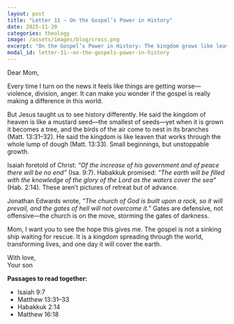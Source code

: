 ```yaml
---
layout: post
title: "Letter 11 — On the Gospel’s Power in History"
date: 2025-11-20
categories: theology
image: /assets/images/blog/cross.png
excerpt: "On the Gospel’s Power in History: The kingdom grows like leaven through the world."
modal_id: letter-11--on-the-gospels-power-in-history
---
```

Dear Mom,

Every time I turn on the news it feels like things are getting worse—violence, division, anger. It can make you wonder if the gospel is really making a difference in this world.

But Jesus taught us to see history differently. He said the kingdom of heaven is like a mustard seed—the smallest of seeds—yet when it is grown it becomes a tree, and the birds of the air come to nest in its branches (Matt. 13:31–32). He said the kingdom is like leaven that works through the whole lump of dough (Matt. 13:33). Small beginnings, but unstoppable growth.

Isaiah foretold of Christ: *“Of the increase of his government and of peace there will be no end”* (Isa. 9:7). Habakkuk promised: *“The earth will be filled with the knowledge of the glory of the Lord as the waters cover the sea”* (Hab. 2:14). These aren’t pictures of retreat but of advance.

Jonathan Edwards wrote, *“The church of God is built upon a rock, so it will prevail, and the gates of hell will not overcome it.”* Gates are defensive, not offensive—the church is on the move, storming the gates of darkness.

Mom, I want you to see the hope this gives me. The gospel is not a sinking ship waiting for rescue. It is a kingdom spreading through the world, transforming lives, and one day it will cover the earth.

With love,  
Your son

**Passages to read together:**  
- Isaiah 9:7  
- Matthew 13:31–33  
- Habakkuk 2:14  
- Matthew 16:18

